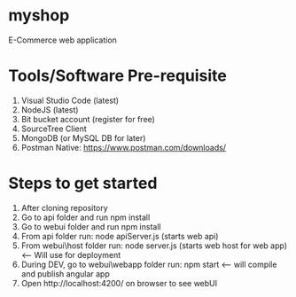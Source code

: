 # myshop
E-Commerce web application

# Tools/Software Pre-requisite
1. Visual Studio Code (latest)
2. NodeJS (latest)
3. Bit bucket account (register for free)
4. SourceTree Client
5. MongoDB (or MySQL DB for later)
6. Postman Native: https://www.postman.com/downloads/

# Steps to get started
1. After cloning repository
2. Go to api folder and run npm install
3. Go to webui folder and run npm install
4. From api folder run: node apiServer.js (starts web api)
5. From webui\host folder run: node server.js (starts web host for web app) <-- Will use for deployment
6. During DEV, go to webui\webapp folder run: npm start <-- will compile and publish angular app
7. Open http://localhost:4200/ on browser to see webUI
